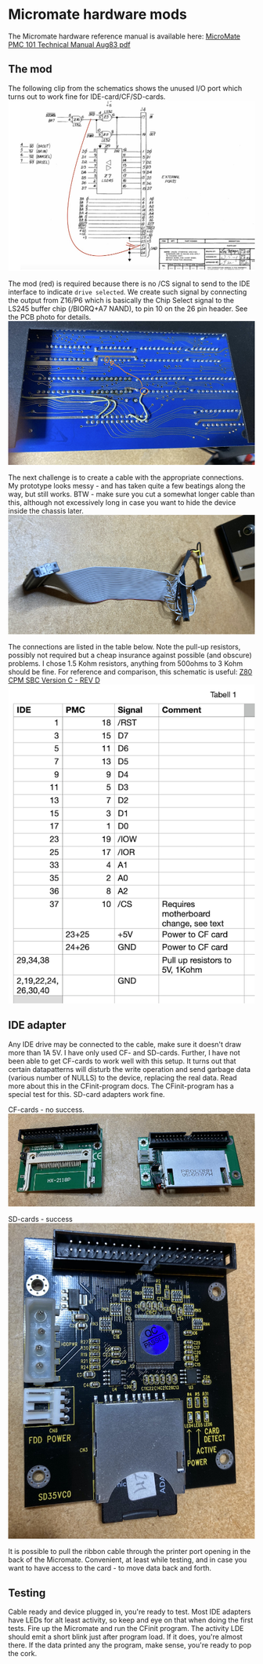 # Micromate hardware mods

The Micromate hardware reference manual is available here:
[MicroMate PMC 101 Technical Manual Aug83 pdf](https://1library.net/document/z3dwn59y-micromate-pmc-technical-manual-aug-pdf.html)

## The mod
The following clip from the schematics shows the unused I/O port which turns out to work fine for IDE-card/CF/SD-cards.
![Micromate Dataport Schematic](./img/PMC101-data-if.jpg)

The mod (red) is required because there is no /CS signal to send to the IDE interface to
indicate `drive selected`. We create such signal by connecting the output from Z16/P6
which is basically the Chip Select signal to the LS245 buffer chip (/BIORQ+A7 NAND),
to pin 10 on the 26 pin header. See the PCB photo for details.
![Minimal change on main board](./img/IMG_6486.jpeg)


The next challenge is to create a cable with the appropriate connections. My prototype looks messy - and has taken quite a few beatings along the way, but still works. BTW - make sure you cut a somewhat longer cable than this, although not excessively long in case you want to hide the device inside the chassis later.
![Dataport to IDE cable](https://github.com/Mellvik/micromate/blob/main/docs/img/IMG_6582.jpeg)


The connections are listed in the table below. Note the pull-up resistors, possibly not
required but a cheap insurance against possible (and obscure) problems. I chose 1.5 Kohm
resistors, anything from 500ohms to 3 Kohm should be fine. For reference and comparison,
this schematic is useful:
[Z80 CPM SBC Version C - REV D](https://easyeda.com/peabody1929/CPM_Z80_Board_REV_B_copy-76313012f79945d3b8b9d3047368abf7)
![Connection list](https://github.com/Mellvik/micromate/blob/main/docs/img/Connection%20list.png)


## IDE adapter
Any IDE drive may be connected to the cable, make sure it doesn't draw more than 1A 5V. I have only used CF- and SD-cards.
Further, I have not been able to get CF-cards to work well with this setup.
It turns out that certain datapatterns will disturb the write operation and send garbage
data (various number of NULLS) to the device, replacing the real data. Read more about
this in the CFinit-program docs. The CFinit-program has a special test for this. SD-card adapters work fine.

CF-cards - no success.
![CF-card adapters, don't work reliably](./img/IMG_6580.jpeg)

SD-cards - success
![SD-card adapter, works fine](./img/IMG_6581.jpeg)

It is possible to pull the ribbon cable through the printer port opening in the back of the Micromate.
Convenient, at least while testing, and in case you want to have access to the card - to move data back and forth.

## Testing
Cable ready and device plugged in, you're ready to test. Most IDE adapters have LEDs for alt least activity, so keep and eye on that when doing the first tests. Fire up the Micromate and run the CFinit program. The activity LDE should emit a short blink just after program load. If it does, you're almost there. If the data printed any the program, make sense, you're ready to pop the cork.

